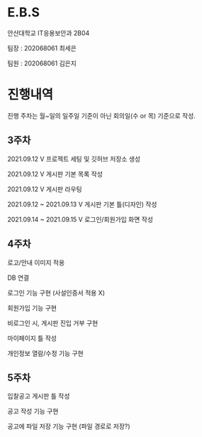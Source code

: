# E.B.S


안산대학교 IT응용보안과 2B04

팀장 : 202068061 최세은

팀원 : 202068061 김은지

# 진행내역

진행 주차는 월~일의 일주일 기준이 아닌 회의일(수 or 목) 기준으로 작성.

## 3주차

2021.09.12 V 프로젝트 세팅 및 깃허브 저장소 생성

2021.09.12 V 게시판 기본 목록 작성

2021.09.12 V 게시판 라우팅

2021.09.12 ~ 2021.09.13 V 게시판 기본 틀(디자인) 작성

2021.09.14 ~ 2021.09.15 V 로그인/회원가입 화면 작성

## 4주차

로고/안내 이미지 적용

DB 연결

로그인 기능 구현 (사설인증서 적용 X)

회원가입 기능 구현

비로그인 시, 게시판 진입 거부 구현

마이페이지 틀 작성

개인정보 열람/수정 기능 구현

## 5주차

입찰공고 게시판 틀 작성

공고 작성 기능 구현

공고에 파일 저장 기능 구현 (파일 경로로 저장?)
